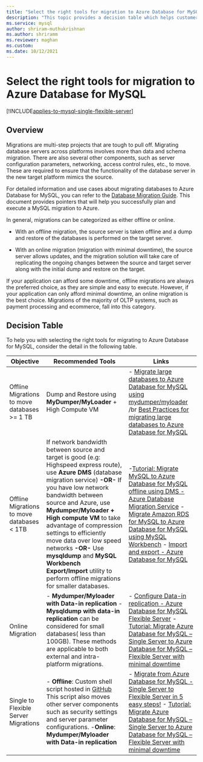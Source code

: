 ```yaml
---
title: "Select the right tools for migration to Azure Database for MySQL"
description: "This topic provides a decision table which helps customers in picking the right tools for migrating into Azure Database for MySQL"
ms.service: mysql
author: shriram-muthukrishnan
ms.author: shriramm
ms.reviewer: maghan
ms.custom:
ms.date: 10/12/2021
---
```


# Select the right tools for migration to Azure Database for MySQL

[!INCLUDE[applies-to-mysql-single-flexible-server](../../includes/applies-to-mysql-single-flexible-server.md)]

## Overview

Migrations are multi-step projects that are tough to pull off. Migrating database servers across platforms involves more than data and schema migration. There are also several other components, such as server configuration parameters, networking, access control rules, etc., to move. These are required to ensure that the functionality of the database server in the new target platform mimics the source. 

For detailed information and use cases about migrating databases to Azure Database for MySQL, you can refer to the [Database Migration Guide](migrate/mysql-on-premises-azure-db/01-mysql-migration-guide-intro.md). This document provides pointers that will help you successfully plan and execute a MySQL migration to Azure. 

In general, migrations can be categorized as either offline or online. 

- With an offline migration, the source server is taken offline and a dump and restore of the databases is performed on the target server. 

- With an online migration (migration with minimal downtime), the source server allows updates, and the migration solution will take care of replicating the ongoing changes between the source and target server along with the initial dump and restore on the target. 

If your application can afford some downtime, offline migrations are always the preferred choice, as they are simple and easy to execute. However, if your application can only afford minimal downtime, an online migration is the best choice. Migrations of the majority of OLTP systems, such as payment processing and ecommerce, fall into this category. 

## Decision Table

To help you with selecting the right tools for migrating to Azure Database for MySQL, consider the detail in the following table. 

| Objective | Recommended Tools | Links |
|-------|------|------------|
| Offline Migrations to move databases >= 1 TB | Dump and Restore using **MyDumper/MyLoader** + High Compute VM | - [Migrate large databases to Azure Database for MySQL using mydumper/myloader](articles/mysql/howto-migrate-single-flexible-minimum-downtime.md) /br [Best Practices for migrating large databases to Azure Database for MySQL](https://techcommunity.microsoft.com/t5/azure-database-for-mysql/best-practices-for-migrating-large-databases-to-azure-database/ba-p/1362699)|
| Offline Migrations to move databases < 1TB  | If network bandwidth between source and target is good (e.g: Highspeed express route), use **Azure DMS** (database migration service)     **-OR-**  If you have low network bandwidth between source and Azure, use **Mydumper/Myloader + High compute VM** to take advantage of compression settings to efficiently move data over low speed networks    **-OR-** Use **mysqldump** and **MySQL Workbench Export/Import** utility to perform offline migrations for smaller databases.  | -[Tutorial: Migrate MySQL to Azure Database for MySQL offline using DMS - Azure Database Migration Service](https://docs.microsoft.com/azure/dms/tutorial-mysql-azure-mysql-offline-portal) - [Migrate Amazon RDS for MySQL to Azure Database for MySQL using MySQL Workbench](https://docs.microsoft.com/azure/mysql/how-to-migrate-rds-mysql-workbench) - [Import and export - Azure Database for MySQL](https://docs.microsoft.com/azure/mysql/concepts-migrate-import-export)|
| Online Migration | - **Mydumper/Myloader with Data-in replication**  - **Mysqldump with data-in replication** can be considered for small databases( less than 100GB).  These methods are applicable to both external and intra-platform migrations. | - [Configure Data-in replication - Azure Database for MySQL Flexible Server](https://docs.microsoft.com/en-us/azure/mysql/flexible-server/how-to-data-in-replication) - [Tutorial: Migrate Azure Database for MySQL – Single Server to Azure Database for MySQL – Flexible Server with minimal downtime](https://docs.microsoft.com/en-us/azure/mysql/howto-migrate-single-flexible-minimum-downtime) |
|Single to Flexible Server Migrations | - **Offline**: Custom shell script hosted in [GitHub](https://github.com/Azure/azure-mysql/tree/master/azuremysqltomysqlmigrate) This script also moves other server components such as security settings and server parameter configurations. -**Online**: **Mydumper/Myloader with Data-in replication** | - [Migrate from Azure Database for MySQL - Single Server to Flexible Server in 5 easy steps!](https://techcommunity.microsoft.com/t5/azure-database-for-mysql/migrate-from-azure-database-for-mysql-single-server-to-flexible/ba-p/2674057)  - [Tutorial: Migrate Azure Database for MySQL – Single Server to Azure Database for MySQL – Flexible Server with minimal downtime](https://docs.microsoft.com/azure/mysql/howto-migrate-single-flexible-minimum-downtime)| 


